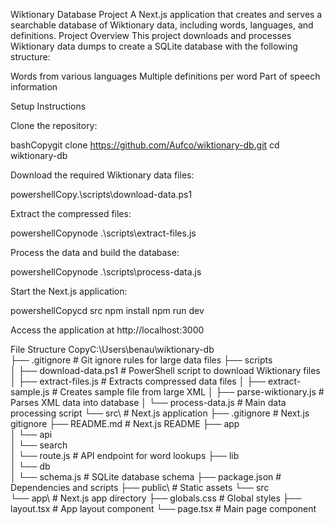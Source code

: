 Wiktionary Database Project
A Next.js application that creates and serves a searchable database of Wiktionary data, including words, languages, and definitions.
Project Overview
This project downloads and processes Wiktionary data dumps to create a SQLite database with the following structure:

Words from various languages
Multiple definitions per word
Part of speech information

Setup Instructions

Clone the repository:

bashCopygit clone https://github.com/Aufco/wiktionary-db.git
cd wiktionary-db

Download the required Wiktionary data files:

powershellCopy.\scripts\download-data.ps1

Extract the compressed files:

powershellCopynode .\scripts\extract-files.js

Process the data and build the database:

powershellCopynode .\scripts\process-data.js

Start the Next.js application:

powershellCopycd src
npm install
npm run dev

Access the application at http://localhost:3000

File Structure
CopyC:\Users\benau\wiktionary-db\
├── .gitignore                    # Git ignore rules for large data files
├── scripts\
│   ├── download-data.ps1         # PowerShell script to download Wiktionary files
│   ├── extract-files.js          # Extracts compressed data files
│   ├── extract-sample.js         # Creates sample file from large XML
│   ├── parse-wiktionary.js       # Parses XML data into database
│   └── process-data.js           # Main data processing script
└── src\                          # Next.js application
    ├── .gitignore                # Next.js gitignore
    ├── README.md                 # Next.js README
    ├── app\
    │   └── api\
    │       └── search\
    │           └── route.js      # API endpoint for word lookups
    ├── lib\
    │   └── db\
    │       └── schema.js         # SQLite database schema
    ├── package.json              # Dependencies and scripts
    ├── public\                   # Static assets
    └── src\
        └── app\                  # Next.js app directory
            ├── globals.css       # Global styles
            ├── layout.tsx        # App layout component
            └── page.tsx          # Main page component